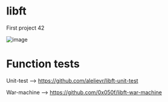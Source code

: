 # libft
First project 42

![image](https://user-images.githubusercontent.com/43698585/202721592-3a01023b-cf33-467a-a86a-7a7a4ade7eb9.png)

# Function tests  
Unit-test --> https://github.com/alelievr/libft-unit-test

War-machine --> https://github.com/0x050f/libft-war-machine
